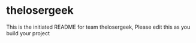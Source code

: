# thelosergeek
This is the initiated README for team thelosergeek, Please edit this as you build your project

